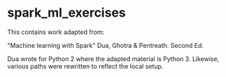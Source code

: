 # spark_ml_exercises

This contains work adapted from:

"Machine learning with Spark" Dua, Ghotra & Pentreath.  Second Ed.

Dua wrote for Python 2 where the adapted material is Python 3.
Likewise, various paths were rewritten to reflect the local setup.
